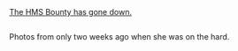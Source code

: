 <html><body><a title="At least 2 Missing as Hurricane Sandy sinks HMS Bounty" href="http://www.cbc.ca/news/canada/nova-scotia/story/2012/10/29/ns-hms-bounty-hurricane-sandy.html">The HMS Bounty has gone down.</a>



<a href="http://alexkerney.com/wp-content/uploads/2012/10/20121012_DSC0061.jpg"><img class="alignnone size-large wp-image-1692 [ftmt_id] nofotomoto" title="20121012_DSC0061" src="http://alexkerney.com/wp-content/uploads/2012/10/20121012_DSC0061-840x557.jpg" alt=""></a>



Photos from only two weeks ago when she was on the hard.</body></html>
